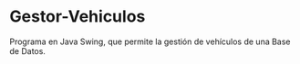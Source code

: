 # Gestor-Vehiculos
 Programa en Java Swing, que permite la gestión de vehículos de una Base de Datos.
